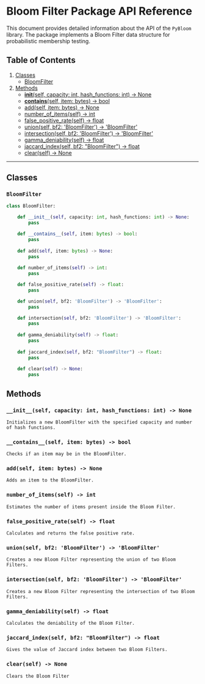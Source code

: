 # Bloom Filter Package API Reference

This document provides detailed information about the API of the `PyBloom` library. The package implements a Bloom Filter data structure for probabilistic membership testing.

## Table of Contents

1. [Classes](#classes)
   - [BloomFilter](#bloomfilter)
2. [Methods](#methods)
   - [__init__(self, capacity: int, hash_functions: int) -> None](#initself-capacity-int-hash_functions-int)
   - [__contains__(self, item: bytes) -> bool](#containsself-item-bytes-bool)
   - [add(self, item: bytes) -> None](#addself-item-bytes)
   - [number_of_items(self) -> int](#number_of_itemsself-int)
   - [false_positive_rate(self) -> float](#false_positive_rateself-float)
   - [union(self, bf2: 'BloomFilter') -> 'BloomFilter'](unionself-bf2-bloomfilter-bloomfilter)
   - [intersection(self, bf2: 'BloomFilter') -> 'BloomFilter'](intersectionself-bf2-bloomfilter-bloomfilter)
   - [gamma_deniability(self) -> float](#gamma_deniabilityself)
   - [jaccard_index(self, bf2: "BloomFilter") -> float](#jaccard_indexself-bf2-bloomfilter-bloomfilter)
   - [clear(self) -> None](#clearself)

---

## Classes

### `BloomFilter`

```python
class BloomFilter:

    def __init__(self, capacity: int, hash_functions: int) -> None:
        pass

    def __contains__(self, item: bytes) -> bool:
        pass
        
    def add(self, item: bytes) -> None:
        pass
    
    def number_of_items(self) -> int:
        pass

    def false_positive_rate(self) -> float:
        pass

    def union(self, bf2: 'BloomFilter') -> 'BloomFilter':
        pass

    def intersection(self, bf2: 'BloomFilter') -> 'BloomFilter':
        pass
        
    def gamma_deniability(self) -> float:
        pass
    
    def jaccard_index(self, bf2: "BloomFilter") -> float:
        pass
        
    def clear(self) -> None:
        pass
```

## Methods

### `__init__(self, capacity: int, hash_functions: int) -> None`

    Initializes a new BloomFilter with the specified capacity and number of hash functions.
    
### `__contains__(self, item: bytes) -> bool`

    Checks if an item may be in the BloomFilter.
     
### `add(self, item: bytes) -> None`

    Adds an item to the BloomFilter.
     
### `number_of_items(self) -> int`

    Estimates the number of items present inside the Bloom Filter.
     
### `false_positive_rate(self) -> float`

    Calculates and returns the false positive rate.
     
### `union(self, bf2: 'BloomFilter') -> 'BloomFilter'`

    Creates a new Bloom Filter representing the union of two Bloom Filters.
    
### `intersection(self, bf2: 'BloomFilter') -> 'BloomFilter'`

    Creates a new Bloom Filter representing the intersection of two Bloom Filters.
    
### `gamma_deniability(self) -> float`

    Calculates the deniability of the Bloom Filter.
    
### `jaccard_index(self, bf2: "BloomFilter") -> float`
    
    Gives the value of Jaccard index between two Bloom Filters.
    
### `clear(self) -> None`
 
    Clears the Bloom Filter
